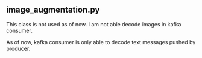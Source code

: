 ## image_augmentation.py

This class is not used as of now. I am not able decode images in kafka consumer.

As of now, kafka consumer is only able to decode text messages pushed by producer.